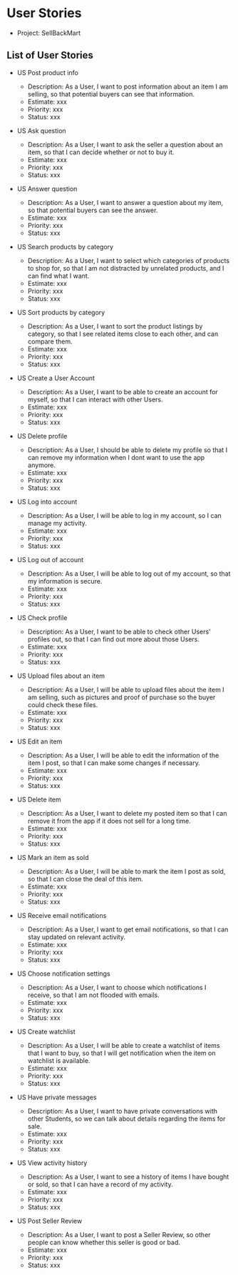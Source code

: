 # User Stories

- Project: SellBackMart

## List of User Stories
  
- US Post product info
  - Description: As a User, I want to post information about an item I am selling, so that potential buyers can see that information.
  - Estimate: xxx
  - Priority: xxx
  - Status: xxx

- US Ask question
  - Description: As a User, I want to ask the seller a question about an item, so that I can decide whether or not to buy it.
  - Estimate: xxx
  - Priority: xxx
  - Status: xxx
  
- US Answer question
  - Description: As a User, I want to answer a question about my item, so that potential buyers can see the answer.
  - Estimate: xxx
  - Priority: xxx
  - Status: xxx
  
- US Search products by category
  - Description: As a User, I want to select which categories of products to shop for, so that I am not distracted by unrelated products, and I can find what I want.
  - Estimate: xxx 
  - Priority: xxx 
  - Status: xxx 
  
- US Sort products by category
  - Description: As a User, I want to sort the product listings by category, so that I see related items close to each other, and can compare them.
  - Estimate: xxx 
  - Priority: xxx 
  - Status: xxx
  
- US Create a User Account
  - Description: As a User, I want to be able to create an account for myself, so that I can interact with other Users.
  - Estimate: xxx 
  - Priority: xxx 
  - Status: xxx
  
- US Delete profile
  - Description: As a User, I should be able to delete my profile so that I can remove my information when I dont want to use the app anymore.
  - Estimate: xxx
  - Priority: xxx
  - Status: xxx

- US Log into account
  - Description: As a User, I will be able to log in my account, so I can manage my activity.
  - Estimate: xxx 
  - Priority: xxx 
  - Status: xxx
  
- US Log out of account
  - Description: As a User, I will be able to log out of my account, so that my information is secure.
  - Estimate: xxx 
  - Priority: xxx 
  - Status: xxx
  
- US Check profile
  - Description: As a User, I want to be able to check other Users' profiles out, so that I can find out more about those Users.
  - Estimate: xxx 
  - Priority: xxx
  - Status: xxx
  
- US Upload files about an item
  - Description: As a User, I will be able to upload files about the item I am selling, such as pictures and proof of purchase so the buyer could check these files.
  - Estimate: xxx
  - Priority: xxx
  - Status: xxx
  
- US Edit an item
  - Description: As a User, I will be able to edit the information of the item I post, so that I can make some changes if necessary.  
  - Estimate: xxx 
  - Priority: xxx 
  - Status: xxx 

- US Delete item
  - Description: As a User, I want to delete my posted item so that I can remove it from the app if it does not sell for a long time. 
  - Estimate: xxx
  - Priority: xxx
  - Status: xxx

- US Mark an item as sold
  - Description: As a User, I will be able to mark the item I post as sold, so that I can close the deal of this item.
  - Estimate: xxx 
  - Priority: xxx 
  - Status: xxx 

- US Receive email notifications
  - Description: As a User, I want to get email notifications, so that I can stay updated on relevant activity.
  - Estimate: xxx 
  - Priority: xxx 
  - Status: xxx 

- US Choose notification settings
  - Description: As a User, I want to choose which notifications I receive, so that I am not flooded with emails.
  - Estimate: xxx 
  - Priority: xxx 
  - Status: xxx
  
- US Create watchlist
  - Description: As a User, I will be able to create a watchlist of items that I want to buy, so that I will get notification when the item on watchlist is available.
  - Estimate: xxx 
  - Priority: xxx 
  - Status: xxx
  
- US Have private messages
  - Description: As a User, I want to have private conversations with other Students, so we can talk about details regarding the items for sale.
  - Estimate: xxx 
  - Priority: xxx 
  - Status: xxx 

- US View activity history
  - Description: As a User, I want to see a history of items I have bought or sold, so that I can have a record of my activity.
  - Estimate: xxx 
  - Priority: xxx 
  - Status: xxx 

- US Post Seller Review
  - Description: As a User, I want to post a Seller Review, so other people can know whether this seller is good or bad.
  - Estimate: xxx 
  - Priority: xxx 
  - Status: xxx

